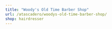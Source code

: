 ```yaml
---
title: "Woody's Old Time Barber Shop"
url: /atascadero/woodys-old-time-barber-shop/
shop: hairdresser
---
```

